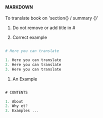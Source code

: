 #### MARKDOWN

To translate book on 'section{} / summary {}'
1. Do not remove or add title in # 

1. Correct example

```python

# Here you can translate

1. Here you can translate
2. Here you can translate
3. Here you can translate

``` 


1. An Example

```javascript

# CONTENTS

1. About
2. Why et?
3. Examples ... 

``` 
